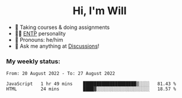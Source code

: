 <h1 align="center">Hi, I'm Will</h1>


-   :seedling: Taking courses & doing assignments
-   :man_scientist: [ENTP](https://www.16personalities.com/entp-personality) personality
-   :man: Pronouns: he/him
-   :thought_balloon: Ask me anything at [Discussions](https://github.com/willjoje/willjoje/discussions/new)!

### My weekly status:
<!--START_SECTION:waka-->

```text
From: 20 August 2022 - To: 27 August 2022

JavaScript   1 hr 49 mins    ████████████████████▒░░░░   81.43 %
HTML         24 mins         ████▓░░░░░░░░░░░░░░░░░░░░   18.57 %
```

<!--END_SECTION:waka-->
